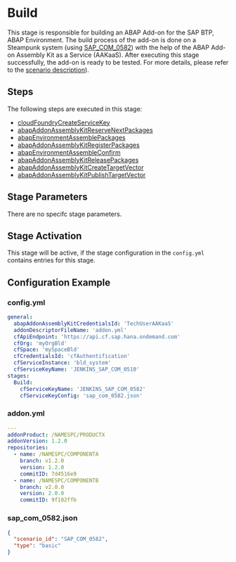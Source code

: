 # Build

This stage is responsible for building an ABAP Add-on for the SAP BTP, ABAP Environment. The build process of the add-on is done on a Steampunk system (using [SAP_COM_0582](https://help.sap.com/viewer/65de2977205c403bbc107264b8eccf4b/Cloud/en-US/26b8df5435c649aa8ea7b3688ad5bb0a.html)) with the help of the ABAP Add-on Assembly Kit as a Service (AAKaaS). After executing this stage successfully, the add-on is ready to be tested. For more details, please refer to the [scenario description](../../../scenarios/abapEnvironmentAddons.md)).

## Steps

The following steps are executed in this stage:

- [cloudFoundryCreateServiceKey](../../../steps/cloudFoundryCreateServiceKey.md)
- [abapAddonAssemblyKitReserveNextPackages](../../../steps/abapAddonAssemblyKitReserveNextPackages.md)
- [abapEnvironmentAssemblePackages](../../../steps/abapEnvironmentAssemblePackages.md)
- [abapAddonAssemblyKitRegisterPackages](../../../steps/abapAddonAssemblyKitRegisterPackages.md)
- [abapEnvironmentAssembleConfirm](../../../steps/abapEnvironmentAssembleConfirm.md)
- [abapAddonAssemblyKitReleasePackages](../../../steps/abapAddonAssemblyKitReleasePackages.md)
- [abapAddonAssemblyKitCreateTargetVector](../../../steps/abapAddonAssemblyKitCreateTargetVector.md)
- [abapAddonAssemblyKitPublishTargetVector](../../../steps/abapAddonAssemblyKitPublishTargetVector.md)

## Stage Parameters

There are no specifc stage parameters.

## Stage Activation

This stage will be active, if the stage configuration in the `config.yml` contains entries for this stage.

## Configuration Example

### config.yml

```yaml
general:
  abapAddonAssemblyKitCredentialsId: 'TechUserAAKaaS'
  addonDescriptorFileName: 'addon.yml'
  cfApiEndpoint: 'https://api.cf.sap.hana.ondemand.com'
  cfOrg: 'myOrgBld'
  cfSpace: 'mySpaceBld'
  cfCredentialsId: 'cfAuthentification'
  cfServiceInstance: 'bld_system'
  cfServiceKeyName: 'JENKINS_SAP_COM_0510'
stages:
  Build:
    cfServiceKeyName: 'JENKINS_SAP_COM_0582'
    cfServiceKeyConfig: 'sap_com_0582.json'
```

### addon.yml

```YAML
---
addonProduct: /NAMESPC/PRODUCTX
addonVersion: 1.2.0
repositories:
  - name: /NAMESPC/COMPONENTA
    branch: v1.2.0
    version: 1.2.0
    commitID: 7d4516e9
  - name: /NAMESPC/COMPONENTB
    branch: v2.0.0
    version: 2.0.0
    commitID: 9f102ffb
```

### sap_com_0582.json

```json
{
  "scenario_id": "SAP_COM_0582",
  "type": "basic"
}
```
